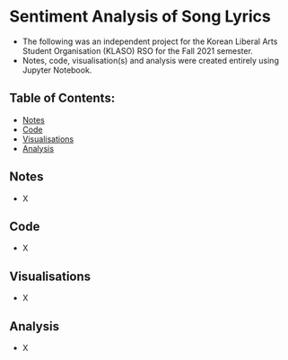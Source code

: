 # Sentiment Analysis of Song Lyrics

- The following was an independent project for the Korean Liberal Arts Student Organisation (KLASO) RSO for the Fall 2021 semester.
- Notes, code, visualisation(s) and analysis were created entirely using Jupyter Notebook.

## Table of Contents:
* [Notes](#notes)
* [Code](#code)
* [Visualisations](#visualisations)
* [Analysis](#analysis)

## Notes

- X

## Code

- X

## Visualisations

- X

## Analysis

- X
